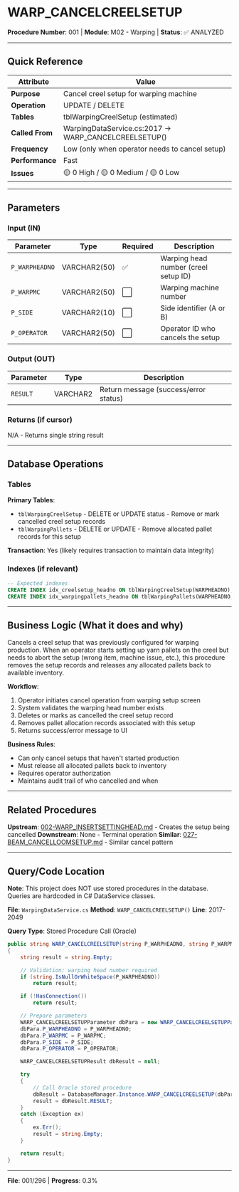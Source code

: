 # WARP_CANCELCREELSETUP

**Procedure Number**: 001 | **Module**: M02 - Warping | **Status**: ✅ ANALYZED

---

## Quick Reference

| Attribute | Value |
|-----------|-------|
| **Purpose** | Cancel creel setup for warping machine |
| **Operation** | UPDATE / DELETE |
| **Tables** | tblWarpingCreelSetup (estimated) |
| **Called From** | WarpingDataService.cs:2017 → WARP_CANCELCREELSETUP() |
| **Frequency** | Low (only when operator needs to cancel setup) |
| **Performance** | Fast |
| **Issues** | 🟡 0 High / 🟡 0 Medium / 🟡 0 Low |

---

## Parameters

### Input (IN)

| Parameter | Type | Required | Description |
|-----------|------|----------|-------------|
| `P_WARPHEADNO` | VARCHAR2(50) | ✅ | Warping head number (creel setup ID) |
| `P_WARPMC` | VARCHAR2(50) | ⬜ | Warping machine number |
| `P_SIDE` | VARCHAR2(10) | ⬜ | Side identifier (A or B) |
| `P_OPERATOR` | VARCHAR2(50) | ⬜ | Operator ID who cancels the setup |

### Output (OUT)

| Parameter | Type | Description |
|-----------|------|-------------|
| `RESULT` | VARCHAR2 | Return message (success/error status) |

### Returns (if cursor)

N/A - Returns single string result

---

## Database Operations

### Tables

**Primary Tables**:
- `tblWarpingCreelSetup` - DELETE or UPDATE status - Remove or mark cancelled creel setup records
- `tblWarpingPallets` - DELETE or UPDATE - Remove allocated pallet records for this setup

**Transaction**: Yes (likely requires transaction to maintain data integrity)

### Indexes (if relevant)

```sql
-- Expected indexes
CREATE INDEX idx_creelsetup_headno ON tblWarpingCreelSetup(WARPHEADNO);
CREATE INDEX idx_warpingpallets_headno ON tblWarpingPallets(WARPHEADNO, SIDE);
```

---

## Business Logic (What it does and why)

Cancels a creel setup that was previously configured for warping production. When an operator starts setting up yarn pallets on the creel but needs to abort the setup (wrong item, machine issue, etc.), this procedure removes the setup records and releases any allocated pallets back to available inventory.

**Workflow**:
1. Operator initiates cancel operation from warping setup screen
2. System validates the warping head number exists
3. Deletes or marks as cancelled the creel setup record
4. Removes pallet allocation records associated with this setup
5. Returns success/error message to UI

**Business Rules**:
- Can only cancel setups that haven't started production
- Must release all allocated pallets back to inventory
- Requires operator authorization
- Maintains audit trail of who cancelled and when

---

## Related Procedures

**Upstream**: [002-WARP_INSERTSETTINGHEAD.md](./015-WARP_INSERTSETTINGHEAD.md) - Creates the setup being cancelled
**Downstream**: None - Terminal operation
**Similar**: [027-BEAM_CANCELLOOMSETUP.md](../03_Beaming/027-BEAM_CANCELLOOMSETUP.md) - Similar cancel pattern

---

## Query/Code Location

**Note**: This project does NOT use stored procedures in the database. Queries are hardcoded in C# DataService classes.

**File**: `WarpingDataService.cs`
**Method**: `WARP_CANCELCREELSETUP()`
**Line**: 2017-2049

**Query Type**: Stored Procedure Call (Oracle)

```csharp
public string WARP_CANCELCREELSETUP(string P_WARPHEADNO, string P_WARPMC, string P_SIDE, string P_OPERATOR)
{
    string result = string.Empty;

    // Validation: warping head number required
    if (string.IsNullOrWhiteSpace(P_WARPHEADNO))
        return result;

    if (!HasConnection())
        return result;

    // Prepare parameters
    WARP_CANCELCREELSETUPParameter dbPara = new WARP_CANCELCREELSETUPParameter();
    dbPara.P_WARPHEADNO = P_WARPHEADNO;
    dbPara.P_WARPMC = P_WARPMC;
    dbPara.P_SIDE = P_SIDE;
    dbPara.P_OPERATOR = P_OPERATOR;

    WARP_CANCELCREELSETUPResult dbResult = null;

    try
    {
        // Call Oracle stored procedure
        dbResult = DatabaseManager.Instance.WARP_CANCELCREELSETUP(dbPara);
        result = dbResult.RESULT;
    }
    catch (Exception ex)
    {
        ex.Err();
        result = string.Empty;
    }

    return result;
}
```

---

**File**: 001/296 | **Progress**: 0.3%

